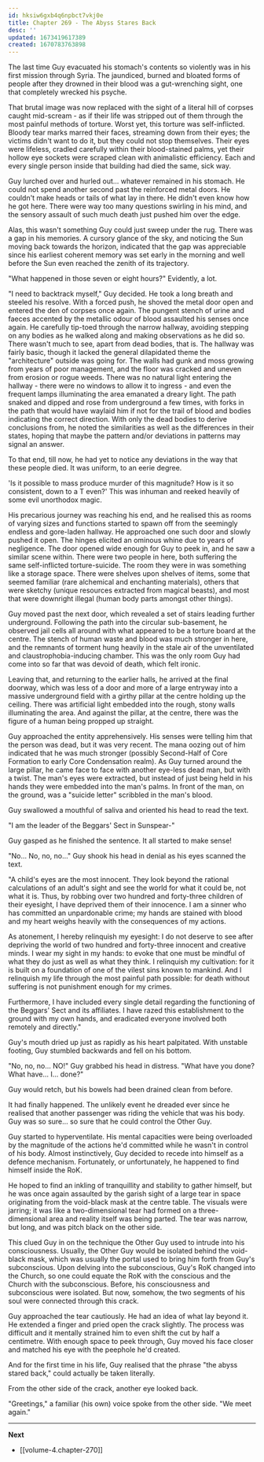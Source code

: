 ```yaml
---
id: hksiw6gxb4q6npbct7vkj0e
title: Chapter 269 - The Abyss Stares Back
desc: ''
updated: 1673419617389
created: 1670783763898
---
```


The last time Guy evacuated his stomach's contents so violently was in his first mission through Syria. The jaundiced, burned and bloated forms of people after they drowned in their blood was a gut-wrenching sight, one that completely wrecked his psyche.

That brutal image was now replaced with the sight of a literal hill of corpses caught mid-scream - as if their life was stripped out of them through the most painful methods of torture. Worst yet, this torture was self-inflicted. Bloody tear marks marred their faces, streaming down from their eyes; the victims didn't want to do it, but they could not stop themselves. Their eyes were lifeless, cradled carefully within their blood-stained palms, yet their hollow eye sockets were scraped clean with animalistic efficiency. Each and every single person inside that building had died the same, sick way.

Guy lurched over and hurled out... whatever remained in his stomach. He could not spend another second past the reinforced metal doors. He couldn't make heads or tails of what lay in there. He didn't even know how he got here. There were way too many questions swirling in his mind, and the sensory assault of such much death just pushed him over the edge.

Alas, this wasn't something Guy could just sweep under the rug. There was a gap in his memories. A cursory glance of the sky, and noticing the Sun moving back towards the horizon, indicated that the gap was appreciable since his earliest coherent memory was set early in the morning and well before the Sun even reached the zenith of its trajectory.

"What happened in those seven or eight hours?" Evidently, a lot.

"I need to backtrack myself," Guy decided. He took a long breath and steeled his resolve. With a forced push, he shoved the metal door open and entered the den of corpses once again. The pungent stench of urine and faeces accented by the metallic odour of blood assaulted his senses once again. He carefully tip-toed through the narrow hallway, avoiding stepping on any bodies as he walked along and making observations as he did so. There wasn't much to see, apart from dead bodies, that is. The hallway was fairly basic, though it lacked the general dilapidated theme the "architecture" outside was going for. The walls had gunk and moss growing from years of poor management, and the floor was cracked and uneven from erosion or rogue weeds. There was no natural light entering the hallway - there were no windows to allow it to ingress - and even the frequent lamps illuminating the area emanated a dreary light. The path snaked and dipped and rose from underground a few times, with forks in the path that would have waylaid him if not for the trail of blood and bodies indicating the correct direction. With only the dead bodies to derive conclusions from, he noted the similarities as well as the differences in their states, hoping that maybe the pattern and/or deviations in patterns may signal an answer.

To that end, till now, he had yet to notice any deviations in the way that these people died. It was uniform, to an eerie degree.

'Is it possible to mass produce murder of this magnitude? How is it so consistent, down to a T even?' This was inhuman and reeked heavily of some evil unorthodox magic.

His precarious journey was reaching his end, and he realised this as rooms of varying sizes and functions started to spawn off from the seemingly endless and gore-laden hallway. He approached one such door and slowly pushed it open. The hinges elicited an ominous whine due to years of negligence. The door opened wide enough for Guy to peek in, and he saw a similar scene within. There were two people in here, both suffering the same self-inflicted torture-suicide. The room they were in was something like a storage space. There were shelves upon shelves of items, some that seemed familiar (rare alchemical and enchanting materials), others that were sketchy (unique resources extracted from magical beasts), and most that were downright illegal (human body parts amongst other things).

Guy moved past the next door, which revealed a set of stairs leading further underground. Following the path into the circular sub-basement, he observed jail cells all around with what appeared to be a torture board at the centre. The stench of human waste and blood was much stronger in here, and the remnants of torment hung heavily in the stale air of the unventilated and claustrophobia-inducing chamber. This was the only room Guy had come into so far that was devoid of death, which felt ironic.

Leaving that, and returning to the earlier halls, he arrived at the final doorway, which was less of a door and more of a large entryway into a massive underground field with a girthy pillar at the centre holding up the ceiling. There was artificial light embedded into the rough, stony walls illuminating the area. And against the pillar, at the centre, there was the figure of a human being propped up straight.

Guy approached the entity apprehensively. His senses were telling him that the person was dead, but it was very recent. The mana oozing out of him indicated that he was much stronger (possibly Second-Half of Core Formation to early Core Condensation realm). As Guy turned around the large pillar, he came face to face with another eye-less dead man, but with a twist. The man's eyes were extracted, but instead of just being held in his hands they were embedded into the man's palms. In front of the man, on the ground, was a "suicide letter" scribbled in the man's blood.

Guy swallowed a mouthful of saliva and oriented his head to read the text.

"I am the leader of the Beggars' Sect in Sunspear-"

Guy gasped as he finished the sentence. It all started to make sense!

"No... No, no, no..." Guy shook his head in denial as his eyes scanned the text.

"A child's eyes are the most innocent. They look beyond the rational calculations of an adult's sight and see the world for what it could be, not what it is. Thus, by robbing over two hundred and forty-three children of their eyesight, I have deprived them of their innocence. I am a sinner who has committed an unpardonable crime; my hands are stained with blood and my heart weighs heavily with the consequences of my actions.

As atonement, I hereby relinquish my eyesight: I do not deserve to see after depriving the world of two hundred and forty-three innocent and creative minds. I wear my sight in my hands: to evoke that one must be mindful of what they do just as well as what they think. I relinquish my cultivation: for it is built on a foundation of one of the vilest sins known to mankind. And I relinquish my life through the most painful path possible: for death without suffering is not punishment enough for my crimes.

Furthermore, I have included every single detail regarding the functioning of the Beggars' Sect and its affiliates. I have razed this establishment to the ground with my own hands, and eradicated everyone involved both remotely and directly."

Guy's mouth dried up just as rapidly as his heart palpitated. With unstable footing, Guy stumbled backwards and fell on his bottom.

"No, no, no... NO!" Guy grabbed his head in distress. "What have you done? What have... I... done?"

Guy would retch, but his bowels had been drained clean from before.

It had finally happened. The unlikely event he dreaded ever since he realised that another passenger was riding the vehicle that was his body. Guy was so sure... so sure that he could control the Other Guy.

Guy started to hyperventilate. His mental capacities were being overloaded by the magnitude of the actions he'd committed while he wasn't in control of his body. Almost instinctively, Guy decided to recede into himself as a defence mechanism. Fortunately, or unfortunately, he happened to find himself inside the RoK.

He hoped to find an inkling of tranquillity and stability to gather himself, but he was once again assaulted by the garish sight of a large tear in space originating from the void-black mask at the centre table. The visuals were jarring; it was like a two-dimensional tear had formed on a three-dimensional area and reality itself was being parted. The tear was narrow, but long, and was pitch black on the other side.

This clued Guy in on the technique the Other Guy used to intrude into his consciousness. Usually, the Other Guy would be isolated behind the void-black mask, which was usually the portal used to bring him forth from Guy's subconscious. Upon delving into the subconscious, Guy's RoK changed into the Church, so one could equate the RoK with the conscious and the Church with the subconscious. Before, his consciousness and subconscious were isolated. But now, somehow, the two segments of his soul were connected through this crack.

Guy approached the tear cautiously. He had an idea of what lay beyond it. He extended a finger and pried open the crack slightly. The process was difficult and it mentally strained him to even shift the cut by half a centimetre. With enough space to peek through, Guy moved his face closer and matched his eye with the peephole he'd created.

And for the first time in his life, Guy realised that the phrase "the abyss stared back," could actually be taken literally.

From the other side of the crack, another eye looked back.

"Greetings," a familiar (his own) voice spoke from the other side. "We meet again."

____

**Next**
* [[volume-4.chapter-270]]